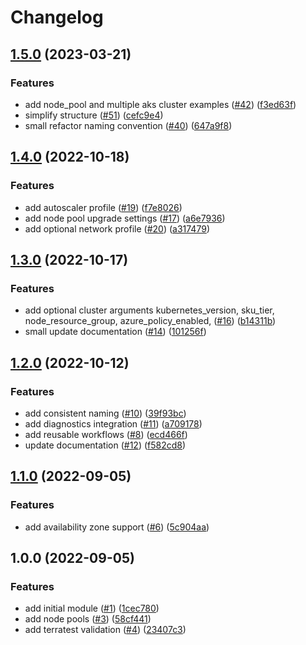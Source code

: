 # Changelog

## [1.5.0](https://github.com/aztfmods/module-azurerm-aks/compare/v1.4.0...v1.5.0) (2023-03-21)


### Features

* add node_pool and multiple aks cluster examples ([#42](https://github.com/aztfmods/module-azurerm-aks/issues/42)) ([f3ed63f](https://github.com/aztfmods/module-azurerm-aks/commit/f3ed63f135640556d7b9c534b3fcd489b75a77b4))
* simplify structure ([#51](https://github.com/aztfmods/module-azurerm-aks/issues/51)) ([cefc9e4](https://github.com/aztfmods/module-azurerm-aks/commit/cefc9e44386f9ec6521de725f6433c0c64bcd162))
* small refactor naming convention ([#40](https://github.com/aztfmods/module-azurerm-aks/issues/40)) ([647a9f8](https://github.com/aztfmods/module-azurerm-aks/commit/647a9f8910c91aa458303f7bd6fe00d2f937f281))

## [1.4.0](https://github.com/aztfmods/module-azurerm-aks/compare/v1.3.0...v1.4.0) (2022-10-18)


### Features

* add autoscaler profile ([#19](https://github.com/aztfmods/module-azurerm-aks/issues/19)) ([f7e8026](https://github.com/aztfmods/module-azurerm-aks/commit/f7e802636bc19f932d1fb13b134e818a10469b94))
* add node pool upgrade settings ([#17](https://github.com/aztfmods/module-azurerm-aks/issues/17)) ([a6e7936](https://github.com/aztfmods/module-azurerm-aks/commit/a6e7936f8f616249fa366193b83a332024732cfb))
* add optional network profile ([#20](https://github.com/aztfmods/module-azurerm-aks/issues/20)) ([a317479](https://github.com/aztfmods/module-azurerm-aks/commit/a3174792238f1f8075b9d071500d439ec5520bdb))

## [1.3.0](https://github.com/aztfmods/module-azurerm-aks/compare/v1.2.0...v1.3.0) (2022-10-17)


### Features

* add optional cluster arguments kubernetes_version, sku_tier, node_resource_group, azure_policy_enabled, ([#16](https://github.com/aztfmods/module-azurerm-aks/issues/16)) ([b14311b](https://github.com/aztfmods/module-azurerm-aks/commit/b14311b001791113a32a3b0f1b034a92048d6e3d))
* small update documentation ([#14](https://github.com/aztfmods/module-azurerm-aks/issues/14)) ([101256f](https://github.com/aztfmods/module-azurerm-aks/commit/101256f0be22f953314216474e251e63ebaa07f9))

## [1.2.0](https://github.com/aztfmods/module-azurerm-aks/compare/v1.1.0...v1.2.0) (2022-10-12)


### Features

* add consistent naming ([#10](https://github.com/aztfmods/module-azurerm-aks/issues/10)) ([39f93bc](https://github.com/aztfmods/module-azurerm-aks/commit/39f93bcc31efa2c01bd9d759fcaa8e1e2f24f6a9))
* add diagnostics integration ([#11](https://github.com/aztfmods/module-azurerm-aks/issues/11)) ([a709178](https://github.com/aztfmods/module-azurerm-aks/commit/a7091784b492194381778688761e28d9e878e82b))
* add reusable workflows ([#8](https://github.com/aztfmods/module-azurerm-aks/issues/8)) ([ecd466f](https://github.com/aztfmods/module-azurerm-aks/commit/ecd466f40f98939c9d977760df0720ab8e89730c))
* update documentation ([#12](https://github.com/aztfmods/module-azurerm-aks/issues/12)) ([f582cd8](https://github.com/aztfmods/module-azurerm-aks/commit/f582cd8981e8251cb092cbef12bd5a53c73da277))

## [1.1.0](https://github.com/dkooll/terraform-azurerm-aks/compare/v1.0.0...v1.1.0) (2022-09-05)


### Features

* add availability zone support ([#6](https://github.com/dkooll/terraform-azurerm-aks/issues/6)) ([5c904aa](https://github.com/dkooll/terraform-azurerm-aks/commit/5c904aa6f43e747c6153a10b436164ab906a0367))

## 1.0.0 (2022-09-05)


### Features

* add initial module ([#1](https://github.com/dkooll/terraform-azurerm-aks/issues/1)) ([1cec780](https://github.com/dkooll/terraform-azurerm-aks/commit/1cec7809f0e74bbc320349fb23326477723e4ea7))
* add node pools ([#3](https://github.com/dkooll/terraform-azurerm-aks/issues/3)) ([58cf441](https://github.com/dkooll/terraform-azurerm-aks/commit/58cf441738c47ee8aaaf16a5a5e1bc8ffe49fd3a))
* add terratest validation ([#4](https://github.com/dkooll/terraform-azurerm-aks/issues/4)) ([23407c3](https://github.com/dkooll/terraform-azurerm-aks/commit/23407c3a894957833827d0140a47595a7991442a))
